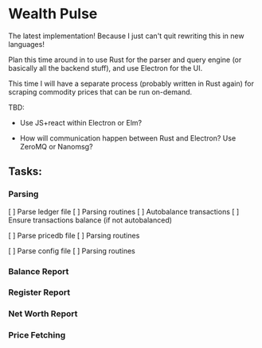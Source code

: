 # Wealth Pulse

The latest implementation! Because I just can't quit rewriting this in new
languages!

Plan this time around in to use Rust for the parser and query engine (or
basically all the backend stuff), and use Electron for the UI.

This time I will have a separate process (probably written in Rust again) for
scraping commodity prices that can be run on-demand.

TBD:

- Use JS+react within Electron or Elm?

- How will communication happen between Rust and Electron? Use ZeroMQ or
Nanomsg?


## Tasks:

### Parsing

[ ] Parse ledger file
	[ ] Parsing routines
	[ ] Autobalance transactions
	[ ] Ensure transactions balance (if not autobalanced)

[ ] Parse pricedb file
	[ ] Parsing routines

[ ] Parse config file
	[ ] Parsing routines


### Balance Report

### Register Report

### Net Worth Report

### Price Fetching